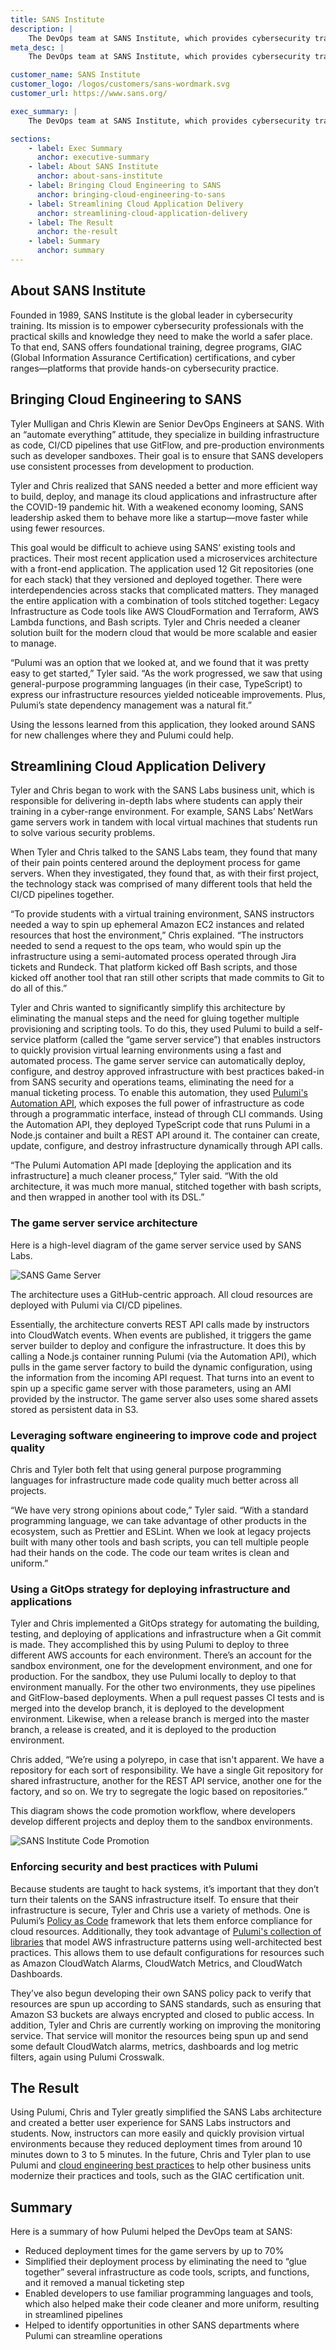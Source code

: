 ```yaml
---
title: SANS Institute
description: |
    The DevOps team at SANS Institute, which provides cybersecurity training & certification, uses Pulumi to streamline delivering applications and infrastructure.
meta_desc: |
    The DevOps team at SANS Institute, which provides cybersecurity training & certification, uses Pulumi to streamline delivering applications and infrastructure.

customer_name: SANS Institute
customer_logo: /logos/customers/sans-wordmark.svg
customer_url: https://www.sans.org/

exec_summary: |
    The DevOps team at SANS Institute, which provides cybersecurity training and certification, uses Pulumi to streamline delivering applications and infrastructure through CI/CD processes for many business units at SANS. By using Pulumi, the organization was able to adopt cloud engineering practices that enabled it to reduce deployment times by 70%. SANS increased delivery speed, quality, and consistency by using cloud engineering practices such as building infrastructure as code using general purpose languages and software tools, and deploying cloud applications with Git and automated delivery pipelines.

sections:
    - label: Exec Summary
      anchor: executive-summary
    - label: About SANS Institute
      anchor: about-sans-institute
    - label: Bringing Cloud Engineering to SANS
      anchor: bringing-cloud-engineering-to-sans
    - label: Streamlining Cloud Application Delivery
      anchor: streamlining-cloud-application-delivery
    - label: The Result
      anchor: the-result
    - label: Summary
      anchor: summary
---
```


## About SANS Institute

Founded in 1989, SANS Institute is the global leader in cybersecurity training. Its mission is to empower cybersecurity professionals with the practical skills and knowledge they need to make the world a safer place. To that end, SANS offers foundational training, degree programs, GIAC (Global Information Assurance Certification) certifications, and cyber ranges—platforms that provide hands-on cybersecurity practice.

## Bringing Cloud Engineering to SANS

Tyler Mulligan and Chris Klewin are Senior DevOps Engineers at SANS. With an “automate everything” attitude, they specialize in building infrastructure as code, CI/CD pipelines that use GitFlow, and pre-production environments such as developer sandboxes. Their goal is to ensure that SANS developers use consistent processes from development to production.

Tyler and Chris realized that SANS needed a better and more efficient way to build, deploy, and manage its cloud applications and infrastructure after the COVID-19 pandemic hit. With a  weakened economy looming, SANS leadership asked them to behave more like a startup—move faster while using fewer resources.

This goal would be difficult to achieve using SANS’ existing tools and practices. Their most recent application used a microservices architecture with a front-end application. The application used 12 Git repositories (one for each stack) that they versioned and deployed together. There were interdependencies across stacks that complicated matters. They managed the entire application with a combination of tools stitched together: Legacy Infrastructure as Code tools like AWS CloudFormation and Terraform, AWS Lambda functions, and Bash scripts. Tyler and Chris needed a cleaner solution built for the modern cloud that would be more scalable and easier to manage.

“Pulumi was an option that we looked at, and we found that it was pretty easy to get started,” Tyler said. “As the work progressed, we saw that using general-purpose programming languages (in their case, TypeScript) to express our infrastructure resources yielded noticeable improvements. Plus, Pulumi’s state dependency management was a natural fit.”

Using the lessons learned from this application, they looked around SANS for new challenges where they and Pulumi could help.

## Streamlining Cloud Application Delivery

Tyler and Chris began to work with the SANS Labs business unit, which is responsible for delivering in-depth labs where students can apply their training in a cyber-range environment. For example, SANS Labs’ NetWars game servers work in tandem with local virtual machines that students run to solve various security problems.

When Tyler and Chris talked to the SANS Labs team, they found that many of their pain points centered around the deployment process for game servers. When they investigated, they found that, as with their first project, the technology stack was comprised of many different tools that  held the CI/CD pipelines together.

“To provide students with a virtual training environment, SANS instructors needed a way to spin up ephemeral Amazon EC2 instances and related resources that host the environment,” Chris explained. “The instructors needed to send a request to the ops team, who would spin up the infrastructure using a semi-automated process operated through Jira tickets and Rundeck. That platform kicked off Bash scripts, and those kicked off another tool that ran still other scripts that made commits to Git to do all of this.”

Tyler and Chris wanted to significantly simplify this architecture by eliminating the manual steps and the need for gluing together multiple provisioning and scripting tools. To do this, they used Pulumi to build a self-service platform (called the “game server service”) that enables instructors to quickly provision virtual learning environments using a fast and automated process. The game server service can automatically deploy, configure, and destroy approved infrastructure with best practices baked-in from SANS security and operations teams, eliminating the need for a manual ticketing process. To enable this automation, they used [Pulumi's Automation API](/docs/guides/automation-api), which exposes the full power of infrastructure as code through a programmatic interface, instead of through CLI commands. Using the Automation API, they deployed TypeScript code that runs Pulumi in a Node.js container and built a REST API around it. The container can create, update, configure, and destroy infrastructure dynamically through API calls.

“The Pulumi Automation API made [deploying the application and its infrastructure] a much cleaner process,” Tyler said. “With the old architecture, it was much more manual, stitched together with bash scripts, and then wrapped in another tool with its DSL.”

### The game server service architecture

Here is a high-level diagram of the game server service used by SANS Labs.

<img class="block mx-auto md:max-w-4xl my-8"
src="/images/case-studies/sans-game-server-diagram.png" alt="SANS Game Server">

The architecture uses a GitHub-centric approach. All cloud resources are deployed with Pulumi via CI/CD pipelines.

Essentially, the architecture converts REST API calls made by instructors into CloudWatch events. When events are published, it triggers the game server builder to deploy and configure the infrastructure. It does this by calling a Node.js container running Pulumi (via the Automation API), which pulls in the game server factory to build the dynamic configuration, using the information from the incoming API request. That turns into an event to spin up a specific game server with those parameters, using an AMI provided by the instructor. The game server also uses some shared assets stored as persistent data in S3.

### Leveraging software engineering to improve code and project quality

Chris and Tyler both felt that using general purpose programming languages for infrastructure made code quality much better across all projects.

“We have very strong opinions about code,” Tyler said. “With a standard programming language, we can take advantage of other products in the ecosystem, such as Prettier and ESLint. When we look at legacy projects built with many other tools and bash scripts, you can tell multiple people had their hands on the code. The code our team writes is clean and uniform.”

### Using a GitOps strategy for deploying infrastructure and applications

Tyler and Chris implemented a GitOps strategy for automating the building, testing, and deploying of applications and infrastructure when a Git commit is made. They accomplished this by using Pulumi to deploy to three different AWS accounts for each environment. There’s an account for the sandbox environment, one for the development environment, and one for production. For the sandbox, they use Pulumi locally to deploy to that environment manually. For the other two environments, they use pipelines and GitFlow-based deployments. When a pull request passes CI tests and is merged into the develop branch, it is deployed to the development environment.  Likewise, when a release branch is merged into the master branch, a release is created, and it is deployed to the production environment.

Chris added, “We’re using a polyrepo, in case that isn't apparent. We have a repository for each sort of responsibility. We have a single Git repository for shared infrastructure, another for the REST API service, another one for the factory, and so on. We try to segregate the logic based on repositories.”

This diagram shows the code promotion workflow, where developers develop different projects and deploy them to the sandbox environments.

<img class="block mx-auto md:max-w-4xl my-8"
src="/images/case-studies/sans-code-promotion-diagram.png" alt="SANS Institute Code Promotion">

### Enforcing security and best practices with Pulumi

Because students are taught to hack systems, it’s important that they don’t turn their talents on the SANS infrastructure itself. To ensure that their infrastructure is secure, Tyler and Chris use a variety of methods. One is Pulumi’s [Policy as Code](/crossguard) framework that lets them enforce compliance for cloud resources. Additionally, they took advantage of [Pulumi's collection of libraries](/crosswalk/aws) that model AWS infrastructure patterns using well-architected best practices. This allows them to use default configurations for resources such as Amazon CloudWatch Alarms, CloudWatch Metrics, and CloudWatch Dashboards.

They’ve also begun developing their own SANS policy pack to verify that resources are spun up according to SANS standards, such as ensuring that Amazon S3 buckets are always encrypted and closed to public access. In addition, Tyler and Chris are currently working on improving the monitoring service. That service will monitor the resources being spun up and send some default CloudWatch alarms, metrics, dashboards and log metric filters, again using Pulumi Crosswalk.

## The Result

Using Pulumi, Chris and Tyler greatly simplified the SANS Labs architecture and created a better user experience for SANS Labs instructors and students. Now, instructors can more easily and quickly provision virtual environments because they reduced deployment times from around 10 minutes down to 3 to 5 minutes. In the future, Chris and Tyler plan to use Pulumi and [cloud engineering best practices](/cloud-engineering) to help other business units modernize their practices and tools, such as the GIAC certification unit.

## Summary

Here is a summary of how Pulumi helped the DevOps team at SANS:

- Reduced deployment times for the game servers by up to 70%
- Simplified their deployment process by eliminating the need to “glue together” several infrastructure as code tools, scripts, and functions, and it removed a manual ticketing step
- Enabled developers to use familiar programming languages and tools, which also helped make their code cleaner and more uniform, resulting in streamlined pipelines
- Helped to identify opportunities in other SANS departments where Pulumi can streamline operations
